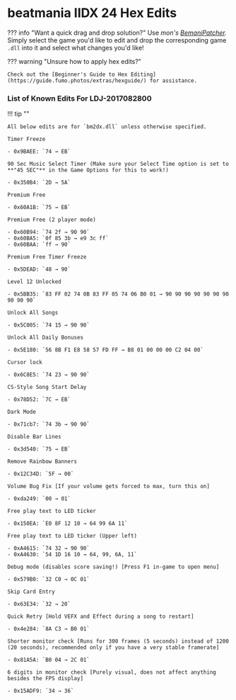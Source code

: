# beatmania IIDX 24 Hex Edits

??? info "Want a quick drag and drop solution?"
	Use _mon's [BemaniPatcher](https://mon.im/bemanipatcher)._ Simply select the game you'd like to edit and drop the corresponding game `.dll` into it and select what changes you'd like!

??? warning "Unsure how to apply hex edits?"

	Check out the [Beginner's Guide to Hex Editing](https://guide.fumo.photos/extras/hexguide/) for assistance.

### List of Known Edits For LDJ-2017082800

!!! tip ""

	All below edits are for `bm2dx.dll` unless otherwise specified. 

	Timer Freeze

	- 0x9BAEE: `74 → EB`
	
	90 Sec Music Select Timer (Make sure your Select Time option is set to **"45 SEC"** in the Game Options for this to work!)
	
	- 0x350B4: `2D → 5A`
	
	Premium Free
	
	- 0x60A1B: `75 → EB`
	
	Premium Free (2 player mode)
	
	- 0x60B94: `74 2f → 90 90`
	- 0x60BA5: `0f 85 3b → e9 3c ff`
	- 0x60BAA: `ff → 90`
	
	Premium Free Timer Freeze
	
	- 0x5DEAD: `48 → 90`
	
	Level 12 Unlocked
	
	- 0x5BB35: `83 FF 02 74 0B 83 FF 05 74 06 B0 01 → 90 90 90 90 90 90 90 90 90 90`
	
	Unlock All Songs
	
	- 0x5C005: `74 15 → 90 90`
	
	Unlock All Daily Bonuses
	
	- 0x5E180: `56 8B F1 E8 58 57 FD FF → B8 01 00 00 00 C2 04 00`
	
	Cursor lock
	
	- 0x6C8E5: `74 23 → 90 90`
	
	CS-Style Song Start Delay
	
	- 0x78D52: `7C → EB`
	
	Dark Mode
	
	- 0x71cb7: `74 3b → 90 90`
	
	Disable Bar Lines
	
	- 0x3d540: `75 → EB`
	
	Remove Rainbow Banners
	
	- 0x12C34D: `5F → 00`
	
	Volume Bug Fix [If your volume gets forced to max, turn this on]
	
	- 0xda249: `00 → 01`
	
	Free play text to LED ticker
	
	- 0x150EA: `E0 8F 12 10 → 64 99 6A 11`
	
	Free play text to LED ticker (Upper left)
	
	- 0xA4615: `74 32 → 90 90`
	- 0xA4630: `54 1D 16 10 → 64, 99, 6A, 11`
	
	Debug mode (disables score saving!) [Press F1 in-game to open menu]
	
	- 0x579B0: `32 C0 → 0C 01`
	
	Skip Card Entry
	
	- 0x63E34: `32 → 20`
	
	Quick Retry [Hold VEFX and Effect during a song to restart]
	
	- 0x4e284: `8A C3 → B0 01`
	
	Shorter monitor check [Runs for 300 frames (5 seconds) instead of 1200 (20 seconds), recommended only if you have a very stable framerate]
	
	- 0x81A5A: `B0 04 → 2C 01`
	
	6 digits in monitor check [Purely visual, does not affect anything besides the FPS display]
	
	- 0x15ADF9: `34 → 36`
